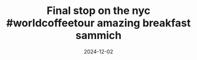 ---
layout: post
title: "Final stop on the nyc #worldcoffeetour amazing breakfast sammich"
date: 2024-12-02
city: "New York"
country: "United States"
continent: "North America"
latitude: 40.7128
longitude: -74.006
cafe_name: ""
rating: 
notes: "Final stop on the nyc amazing breakfast sammich"
image_url: "/media/posts/202412/469111622_18481372120001623_5411117129895675564_n_18257806747262302.jpg"
images:
  - "/media/posts/202412/469111622_18481372120001623_5411117129895675564_n_18257806747262302.jpg"
  - "/media/posts/202412/469025925_18481372132001623_99794283210425504_n_18050738597073885.jpg"
instagram_url: ""
---